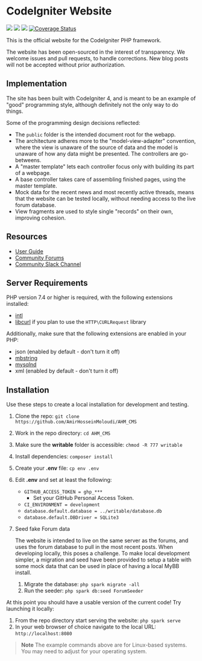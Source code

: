 # CodeIgniter Website

[![](https://github.com/codeigniter4projects/website/workflows/PHPUnit/badge.svg)](https://github.com/codeigniter4projects/website/actions/workflows/phpunit.yml)
[![](https://github.com/codeigniter4projects/website/workflows/PHPStan/badge.svg)](https://github.com/codeigniter4projects/website/actions/workflows/phpstan.yml)
[![](https://github.com/codeigniter4projects/website/workflows/Deptrac/badge.svg)](https://github.com/codeigniter4projects/website/actions/workflows/deptrac.yml)
[![Coverage Status](https://coveralls.io/repos/github/codeigniter4projects/website/badge.svg?branch=develop)](https://coveralls.io/github/codeigniter4projects/website?branch=develop)

This is the official website for the CodeIgniter PHP framework.

The website has been open-sourced in the interest of transparency.
We welcome issues and pull requests, to handle corrections.
New blog posts will not be accepted without prior authorization.

## Implementation

The site has been built with CodeIgniter 4, and is meant to be an example
of "good" programming style, although definitely not
the only way to do things.

Some of the programming design decisions reflected:

-   The `public` folder is the intended document root for the webapp.
-   The architecture adheres more to the "model-view-adapter" convention,
    where the view is unaware of the source of data and the model is unaware of
    how any data might be presented. The controllers are go-betweens.
-   A "master template" lets each controller focus
    only with building its part of a webpage.
-   A base controller takes care of assembling finished pages, using the
    master template.
-   Mock data for the recent news and most recently active threads, means
    that the website can be tested locally, without needing access to
    the live forum database.
-   View fragments are used to style single "records" on their own,
    improving cohesion.

## Resources

-  [User Guide](https://codeigniter.com/user_guide/index.html)
-  [Community Forums](https://forum.codeigniter.com/)
-  [Community Slack Channel](https://codeigniterchat.slack.com)

## Server Requirements

PHP version 7.4 or higher is required, with the following extensions installed:

- [intl](https://php.net/manual/en/intl.requirements.php)
- [libcurl](https://php.net/manual/en/curl.requirements.php) if you plan to use the `HTTP\CURLRequest` library

Additionally, make sure that the following extensions are enabled in your PHP:

- json (enabled by default - don't turn it off)
- [mbstring](https://php.net/manual/en/mbstring.installation.php)
- [mysqlnd](https://php.net/manual/en/mysqlnd.install.php)
- xml (enabled by default - don't turn it off)

## Installation

Use these steps to create a local installation for development and testing.

1. Clone the repo: `git clone https://github.com/AmirHosseinMoloudi/AHM_CMS`
2. Work in the repo directory: `cd AHM_CMS`
3. Make sure the **writable** folder is accessible: `chmod -R 777 writable`
4. Install dependencies: `composer install`
5. Create your **.env** file: `cp env .env`
6. Edit **.env** and set at least the following:
    * `GITHUB_ACCESS_TOKEN = ghp_***`
        * Set your GitHub Personal Access Token.
    * `CI_ENVIRONMENT = development`
    * `database.default.database = ../writable/database.db`
    * `database.default.DBDriver = SQLite3`
7. Seed fake Forum data

    The website is intended to live on the same server as the forums, and uses the forum
    database to pull in the most recent posts. When developing locally, this poses a challenge.
    To make local development simpler, a migration and seed have been provided to setup a
    table with some mock data that can be used in place of having a local MyBB install.

    1. Migrate the database: `php spark migrate -all`
    2. Run the seeder: `php spark db:seed ForumSeeder`

At this point you should have a usable version of the current code! Try launching it locally:

1. From the repo directory start serving the website: `php spark serve`
2. In your web browser of choice navigate to the local URL: `http://localhost:8080`

> **Note** The example commands above are for Linux-based systems. You may need to adjust for your operating system.
